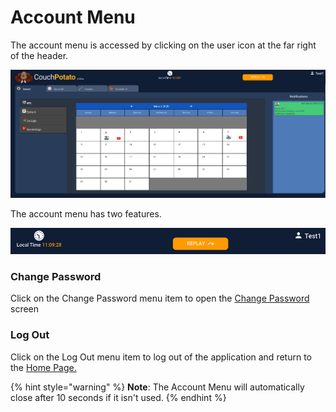 # Account Menu

The account menu is accessed by clicking on the user icon at the far right of the header.

![](../../../../../.gitbook/assets/image%20%2814%29.png)

The account menu has two features.

![](../../../../../.gitbook/assets/image%20%288%29.png)

### Change Password

Click on the Change Password menu item to open the [Change Password](change-password.md) screen

### Log Out

Click on the Log Out menu item to log out of the application and return to the [Home Page.](../../home-page.md)

{% hint style="warning" %}
**Note**: The Account Menu will automatically close after 10 seconds if it isn't used.
{% endhint %}



